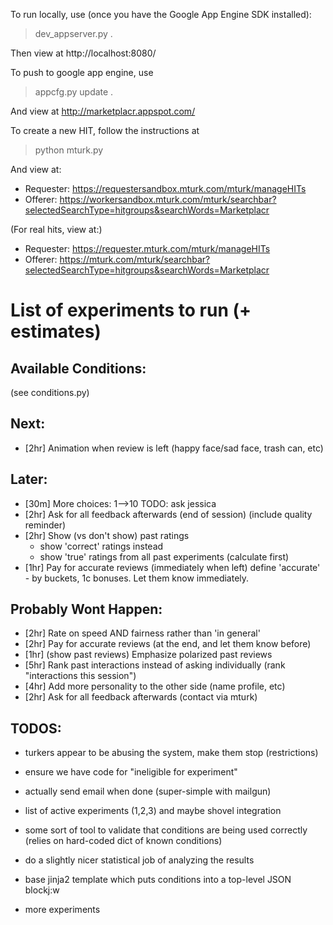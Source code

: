 To run locally, use (once you have the Google App Engine SDK installed):

> dev_appserver.py . 

Then view at http://localhost:8080/

To push to google app engine, use

> appcfg.py update .

And view at http://marketplacr.appspot.com/

To create a new HIT, follow the instructions at 

> python mturk.py 

And view at:

- Requester: https://requestersandbox.mturk.com/mturk/manageHITs
- Offerer: https://workersandbox.mturk.com/mturk/searchbar?selectedSearchType=hitgroups&searchWords=Marketplacr

(For real hits, view at:)
- Requester: https://requester.mturk.com/mturk/manageHITs
- Offerer: https://mturk.com/mturk/searchbar?selectedSearchType=hitgroups&searchWords=Marketplacr

List of experiments to run (+ estimates)
===========================

Available Conditions:
---------------------
(see conditions.py)

Next:
----
- [2hr] Animation when review is left (happy face/sad face, trash can, etc)

Later:
------
- [30m] More choices: 1-->10 TODO: ask jessica
- [2hr] Ask for all feedback afterwards (end of session) (include quality reminder)
- [2hr] Show (vs don't show) past ratings
    - show 'correct' ratings instead
    - show 'true' ratings from all past experiments (calculate first)
- [1hr] Pay for accurate reviews (immediately when left) define 'accurate' - by buckets, 1c bonuses. Let them know immediately.

Probably Wont Happen:
---------------------
- [2hr] Rate on speed AND fairness rather than 'in general'
- [2hr] Pay for accurate reviews (at the end, and let them know before)
- [1hr] (show past reviews) Emphasize polarized past reviews
- [5hr] Rank past interactions instead of asking individually (rank "interactions this session")
- [4hr] Add more personality to the other side (name profile, etc)
- [2hr] Ask for all feedback afterwards (contact via mturk)





TODOS:
-----
 - turkers appear to be abusing the system, make them stop (restrictions)
 - ensure we have code for "ineligible for experiment"
 - actually send email when done (super-simple with mailgun)
 - list of active experiments (1,2,3) and maybe shovel integration 

 - some sort of tool to validate that conditions are being used correctly (relies on hard-coded dict of known conditions)
 - do a slightly nicer statistical job of analyzing the results 
 - base jinja2 template which puts conditions into a top-level JSON blockj:w
 - more experiments
